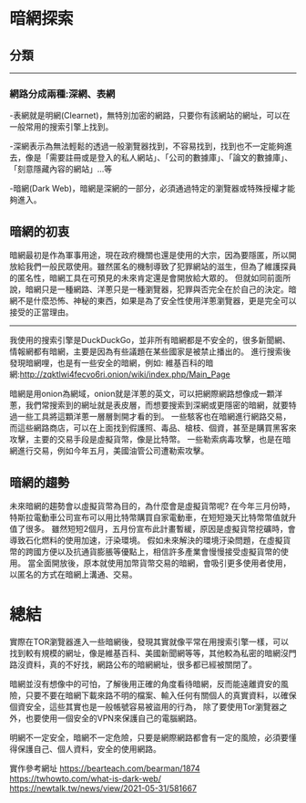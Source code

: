 # 暗網探索
## 分類 
---
### 網路分成兩種:深網、表網
-表網就是明網(Clearnet)，無特別加密的網路，只要你有該網站的網址，可以在一般常用的搜索引擎上找到。

-深網表示為無法輕鬆的透過一般瀏覽器找到，不容易找到，找到也不一定能夠進去，像是「需要註冊或是登入的私人網站」、「公司的數據庫」、「論文的數據庫」、「刻意隱藏內容的網站」…等

-暗網(Dark Web)，暗網是深網的一部分，必須通過特定的瀏覽器或特殊授權才能夠進入。

## 暗網的初衷

暗網最初是作為軍事用途，現在政府機關也還是使用的大宗，因為要隱匿，所以開放給我們一般民眾使用。雖然匿名的機制導致了犯罪網站的滋生，但為了維護探員的匿名性，暗網工具在可預見的未來肯定還是會開放給大眾的。
但就如同前面所說，暗網只是一種網路、洋蔥只是一種瀏覽器，犯罪與否完全在於自己的決定。暗網不是什麼恐怖、神秘的東西，如果是為了安全性使用洋蔥瀏覽器，更是完全可以接受的正當理由。


---
我使用的搜索引擎是DuckDuckGo，並非所有暗網都是不安全的，很多新聞網、情報網都有暗網，主要是因為有些議題在某些國家是被禁止播出的。
進行搜索後發現暗網哩，也是有一些安全的暗網，例如:
維基百科的暗網:http://zqktlwi4fecvo6ri.onion/wiki/index.php/Main_Page   

暗網是用onion為網域，onion就是洋蔥的英文，可以把網際網路想像成一顆洋蔥，我們常搜索到的網址就是表皮層，而想要搜索到深網或更隱密的暗網，就要特過一些工具將這顆洋蔥一層層剝開才看的到。
一些駭客也在暗網進行網路交易，而這些網路商店，可以在上面找到假護照、毒品、槍枝、個資，甚至是購買黑客來攻擊，主要的交易手段是虛擬貨幣，像是比特幣。
一些勒索病毒攻擊，也是在暗網進行交易，例如今年五月，美國油管公司遭勒索攻擊。

## 暗網的趨勢

未來暗網的趨勢會以虛擬貨幣為目的，為什麼會是虛擬貨幣呢?
在今年三月份時，特斯拉電動車公司宣布可以用比特幣購買自家電動車，在短短幾天比特幣幣值就升值了很多。
雖然短短2個月，五月份宣布此計畫暫緩，原因是虛擬貨幣挖礦時，會導致石化燃料的使用加速，汙染環境。
假如未來解決的環境汙染問題，在虛擬貨幣的跨國方便以及抗通貨膨脹等優點上，相信許多產業會慢慢接受虛擬貨幣的使用。
當全面開放後，原本就使用加幣貨幣交易的暗網，會吸引更多使用者使用，以匿名的方式在暗網上溝通、交易。

# 總結
實際在TOR瀏覽器進入一些暗網後，發現其實就像平常在用搜索引擎一樣，可以找到較有規模的網址，像是維基百科、美國新聞網等等，其他較為私密的暗網沒門路沒資料，真的不好找，網路公布的暗網網址，很多都已經被關閉了。

暗網並沒有想像中的可怕，了解後用正確的角度看待暗網，反而能遠離資安的風險，只要不要在暗網下載來路不明的檔案、輸入任何有關個人的真實資料，以確保個資安全，這些其實也是一般帳號容易被盜用的行為，
除了要使用Tor瀏覽器之外，也要使用一個安全的VPN來保護自己的電腦網路。

明網不一定安全，暗網不一定危險，只要是網際網路都會有一定的風險，必須要懂得保護自己、個人資料，安全的使用網路。

實作參考網址
https://bearteach.com/bearman/1874
https://twhowto.com/what-is-dark-web/
https://newtalk.tw/news/view/2021-05-31/581667
